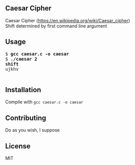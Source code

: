 ## Caesar Cipher

Caesar Cipher (https://en.wikipedia.org/wiki/Caesar_cipher)  
Shift determined by first command line argument

## Usage

<pre>
$ <b>gcc caesar.c -o caesar</b>
$ <b>./caesar 2</b>
<b>shift</b>
ujkhv
<ctrl+D>
</pre>

## Installation

Compile with `gcc caesar.c -o caesar`

## Contributing

Do as you wish, I suppose

## License

MIT
